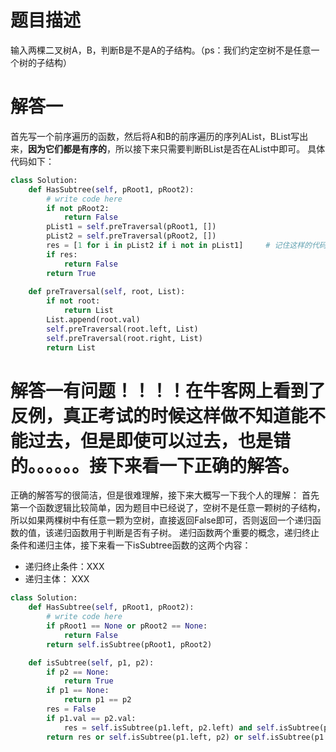 # 题目描述

输入两棵二叉树A，B，判断B是不是A的子结构。（ps：我们约定空树不是任意一个树的子结构）

# 解答一

首先写一个前序遍历的函数，然后将A和B的前序遍历的序列AList，BList写出来，**因为它们都是有序的**，所以接下来只需要判断BList是否在AList中即可。
具体代码如下：

```python
class Solution:
    def HasSubtree(self, pRoot1, pRoot2):
        # write code here
        if not pRoot2:
            return False
        pList1 = self.preTraversal(pRoot1, [])
        pList2 = self.preTraversal(pRoot2, [])
        res = [1 for i in pList2 if i not in pList1]     # 记住这样的代码，非常的简介和优美！
        if res:
            return False
        return True
        
    def preTraversal(self, root, List):
        if not root:
            return List
        List.append(root.val)
        self.preTraversal(root.left, List)
        self.preTraversal(root.right, List)
        return List
```

# 解答一有问题！！！！在牛客网上看到了反例，真正考试的时候这样做不知道能不能过去，但是即使可以过去，也是错的。。。。。。接下来看一下正确的解答。

正确的解答写的很简洁，但是很难理解，接下来大概写一下我个人的理解：
首先第一个函数逻辑比较简单，因为题目中已经说了，空树不是任意一颗树的子结构，所以如果两棵树中有任意一颗为空树，直接返回False即可，否则返回一个递归函数的值，该递归函数用于判断是否有子树。
递归函数两个重要的概念，递归终止条件和递归主体，接下来看一下isSubtree函数的这两个内容：
* 递归终止条件：XXX
* 递归主体： XXX

```python
class Solution:
    def HasSubtree(self, pRoot1, pRoot2):
        # write code here
        if pRoot1 == None or pRoot2 == None:
            return False
        return self.isSubtree(pRoot1, pRoot2)

    def isSubtree(self, p1, p2):
        if p2 == None:
            return True
        if p1 == None:
            return p1 == p2
        res = False
        if p1.val == p2.val:
            res = self.isSubtree(p1.left, p2.left) and self.isSubtree(p1.right, p2.right)
        return res or self.isSubtree(p1.left, p2) or self.isSubtree(p1.right, p2)
```

